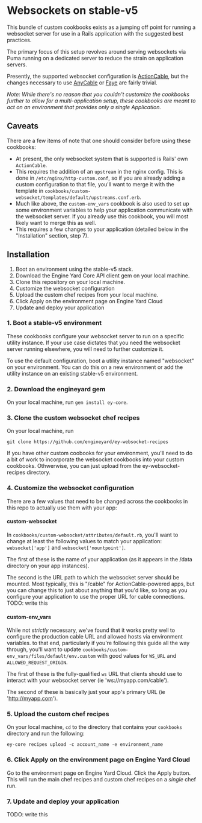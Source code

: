 # Websockets on stable-v5 #

This bundle of custom cookbooks exists as a jumping off point for running a websocket server for use in a Rails application with the suggested best practices.

The primary focus of this setup revolves around serving websockets via Puma running on a dedicated server to reduce the strain on application servers.

Presently, the supported websocket configuration is [ActionCable](https://guides.rubyonrails.org/action_cable_overview.html), but the changes necessary to use [AnyCable](https://github.com/anycable/anycable) or [Faye](https://faye.jcoglan.com/ruby.html) are fairly trivial.

*Note: While there's no reason that you couldn't customize the cookbooks further to allow for a multi-application setup, these cookbooks are meant to act on an environment that provides only a single Application.*

## Caveats ##

There are a few items of note that one should consider before using these cookbooks:

* At present, the only websocket system that is supported is Rails' own `ActionCable`.
* This requires the addition of an `upstream` in the nginx config. This is done in `/etc/nginx/http-custom.conf`, so if you are already adding a custom configuration to that file, you'll want to merge it with the template in `cookbooks/custom-websocket/templates/default/upstreams.conf.erb`.
* Much like above, the `custom-env_vars` cookbook is also used to set up some environment variables to help your application communicate with the websocket server. If you already use this cookbook, you will most likely want to merge this as well.
* This requires a few changes to your application (detailed below in the "Installation" section, step 7).

## Installation ##

1. Boot an environment using the stable-v5 stack.
2. Download the Engine Yard Core API client gem on your local machine.
3. Clone this repository on your local machine.
4. Customize the websocket configuration
5. Upload the custom chef recipes from your local machine.
6. Click Apply on the environment page on Engine Yard Cloud
7. Update and deploy your application

### 1. Boot a stable-v5 environment ###

These cookbooks configure your websocket server to run on a specific utility instance. If your use case dictates that you need the websocket server running elsewhere, you will need to further customize it.

To use the default configuration, boot a utility instance named "websocket" on your environment. You can do this on a new environment or add the utility instance on an existing stable-v5 environment.

### 2. Download the engineyard gem ###

On your local machine, run `gem install ey-core`.

### 3. Clone the custom websocket chef recipes ###

On your local machine, run 

```
git clone https://github.com/engineyard/ey-websocket-recipes
```

If you have other custom coobooks for your environment, you'll need to do a bit of work to incorporate the websocket cookbooks into your custom cookbooks. Othwerwise, you can just upload from the ey-websocket-recipes directory.

### 4. Customize the websocket configuration ###

There are a few values that need to be changed across the cookbooks in this repo to actually use them with your app:

#### custom-websocket ####

In `cookbooks/custom-websocket/attributes/default.rb`, you'll want to change at least the following values to match your application: `websocket['app']` and `websocket['mountpoint']`.

The first of these is the name of your application (as it appears in the /data directory on your app instances).

The second is the URL path to which the websocket server should be mounted. Most typically, this is "/cable" for ActionCable-powered apps, but you can change this to just about anything that you'd like, so long as you configure your application to use the proper URL for cable connections.
TODO: write this

#### custom-env_vars ####

While not *strictly* necessary, we've found that it works pretty well to configure the production cable URL and allowed hosts via environment variables. to that end, particularly if you're following this guide all the way through, you'll want to update `cookbooks/custom-env_vars/files/default/env.custom` with good values for `WS_URL` and `ALLOWED_REQUEST_ORIGIN`.

The first of these is the fully-qualified `ws` URL that clients should use to interact with your websocket server (ie 'ws://myapp.com/cable').

The second of these is basically just your app's primary URL (ie 'http://myapp.com').

### 5. Upload the custom chef recipes ###

On your local machine, `cd` to the directory that contains your `cookbooks` directory and run the following:

```
ey-core recipes upload -c account_name -e environment_name
```

### 6. Click Apply on the environment page on Engine Yard Cloud ###

Go to the environment page on Engine Yard Cloud. Click the Apply button. This will run the main chef recipes and custom chef recipes on a *single* chef run.

### 7. Update and deploy your application ###

TODO: write this

